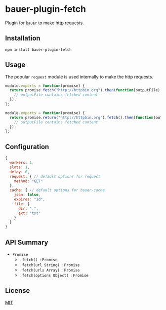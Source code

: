 # bauer-plugin-fetch

Plugin for `bauer` to make http requests.

## Installation

```
npm install bauer-plugin-fetch
```

## Usage

The popular `request` module is used internally to make the http requests. 

```js
module.exports = function(promise) {
  return promise.fetch("http://httpbin.org").then(function(outputFile) {
    // outputFile contains fetched content
  });
};
```

```js
module.exports = function(promise) {
  return promise.return("http://httpbin.org").fetch().then(function(outputFile) {
    // outputFile contains fetched content
  });
};
```

## Configuration

```js
{
  workers: 1,
  slots: 1,
  delay: 0,
  request: { // default options for request
    method: "GET"
  },
  cache: { // default options for bauer-cache
    json: false,
    expires: "1d",
    file: {
      dir: ".",
      ext: "txt"
    }
  }
}
```

## API Summary

  * `Promise`
    * `.fetch() :Promise`
    * `.fetch(url String) :Promise`
    * `.fetch(urls Array) :Promise`
    * `.fetch(options Object) :Promise`

## License

[MIT](./LICENSE)

